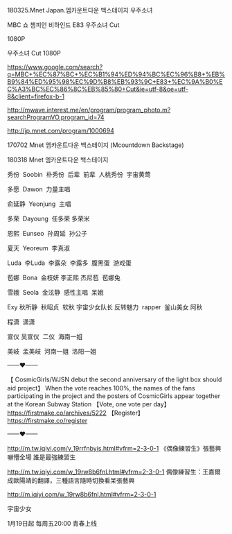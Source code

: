 




180325.Mnet Japan.엠카운트다운 백스테이지 우주소녀 

MBC 쇼 챔피언 비하인드 E83 우주소녀 Cut

1080P

우주소녀 Cut 1080P

https://www.google.com/search?q=MBC+%EC%87%BC+%EC%B1%94%ED%94%BC%EC%96%B8+%EB%B9%84%ED%95%98%EC%9D%B8%EB%93%9C+E83+%EC%9A%B0%EC%A3%BC%EC%86%8C%EB%85%80+Cut&ie=utf-8&oe=utf-8&client=firefox-b-1

http://mwave.interest.me/en/program/program_photo.m?searchProgramVO.program_id=74

http://jp.mnet.com/program/1000694

170702 Mnet 엠카운트다운 백스테이지 (Mcountdown Backstage)

180318 Mnet 엠카운트다운 백스테이지


秀份  Soobin  朴秀份  后辈  前辈  人桃秀份  宇宙黄莺

多愿  Dawon  力量主唱

俞延静  Yeonjung  主唱

多荣  Dayoung  任多荣  多荣米

恩熙  Eunseo  孙周延  孙公子

夏天  Yeoreum  李真淑

Luda  李Luda  李露朵  李露多  腹黑蛋  游戏蛋

苞娜  Bona  金枝妍  李正熙  杰尼苞  苞娜兔  

雪娥  Seola  金泫静  感性主唱  呆娥

Exy 秋所静  秋昭贞  软秋 宇宙少女队长 反转魅力  rapper  釜山美女 阿秋

程潇  潇潇

宣仪 吴宣仪  二仪  海南一姐

美岐  孟美岐  河南一姐  洛阳一姐

——♥——

【 CosmicGirls/WJSN debut the second anniversary of the light box should aid project】
When the vote reaches 100%, the names of the fans participating in the project and the posters of CosmicGirls appear together at the Korean Subway Station
【Vote, one vote per day】
https://firstmake.co/archives/5222
【Register】
https://firstmake.co/register

——♥——

http://m.tw.iqiyi.com/v_19rrfnbyis.html#vfrm=2-3-0-1 《偶像練習生》張藝興嚇懵全場 誰是最強練習生

http://m.tw.iqiyi.com/w_19rw8b6fnl.html#vfrm=2-3-0-1  偶像練習生：王嘉爾成歐陽靖的翻譯，三種語言隨時切換看呆張藝興

http://m.iqiyi.com/w_19rw8b6fnl.html#vfrm=2-3-0-1

宇宙少女

1月19日起 每周五20:00 青春上线
